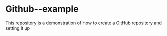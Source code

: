 # Github--example
This repository is a demonstration  of how to create a GitHub repository and setting it up 
